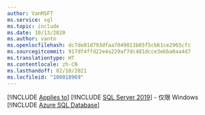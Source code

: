 ```yaml
---
author: VanMSFT
ms.service: sql
ms.topic: include
ms.date: 10/13/2020
ms.author: vanto
ms.openlocfilehash: dc7de01d793dfaa7049013b05f5cb61ce2965cfc
ms.sourcegitcommit: 917df4ffd22e4a229af7dc481dcce3ebba0aa4d7
ms.translationtype: HT
ms.contentlocale: zh-CN
ms.lasthandoff: 02/10/2021
ms.locfileid: "100018969"
---
```

[!INCLUDE [Applies to](../../includes/applies-md.md)] [!INCLUDE [SQL Server 2019](_ss2019.md)] - 仅限 Windows [!INCLUDE [Azure SQL Database](../../includes/applies-to-version/_asdb.md)]
